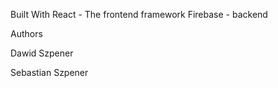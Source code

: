 Built With
React - The frontend framework
Firebase - backend

Authors
 
Dawid Szpener

Sebastian Szpener